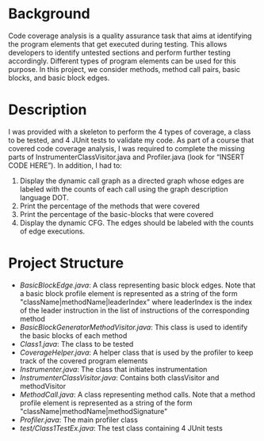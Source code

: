 # Background
Code coverage analysis is a quality assurance task that aims at identifying the program elements that get executed during testing. 
This allows developers to identify untested sections and perform further testing accordingly. Different types of program elements 
can be used for this purpose. In this project, we consider methods, method call pairs, basic blocks, and basic block edges.

# Description
I was provided with a skeleton to perform the 4 types of coverage, a class to be tested, and 4 JUnit tests to validate my code. As part of a course that covered code coverage analysis, I was required to complete the missing parts of InstrumenterClassVisitor.java and Profiler.java (look for “INSERT CODE HERE”). In addition, I had to:
1)	Display the dynamic call graph as a directed graph whose edges are labeled with the counts of each call using the graph description language DOT.
2)	Print the percentage of the methods that were covered
3)	Print the percentage of the basic-blocks that were covered
4)	Display the dynamic CFG. The edges should be labeled with the counts of edge executions.

# Project Structure
* *BasicBlockEdge.java*: A class representing basic block edges. Note that a basic block profile element is represented as a string of the form "className|methodName|leaderIndex" where leaderIndex is the index of the leader instruction in the list of instructions of the corresponding method
* *BasicBlockGeneratorMethodVisitor.java*: This class is used to identify the basic blocks of each method
* *Class1.java*: The class to be tested
* *CoverageHelper.java*: A helper class that is used by the profiler to keep track of the covered program elements
* *Instrumenter.java*: The class that initiates instrumentation
* *InstrumenterClassVisitor.java*: Contains both classVisitor and methodVisitor
* *MethodCall.java*: A class representing method calls. Note that a method profile element is represented as a string of the form "className|methodName|methodSignature"
* *Profiler.java*: The main profiler class
* *test/Class1TestEx.java*: The test class containing 4 JUnit tests
